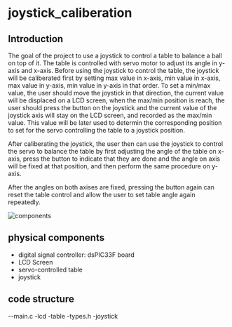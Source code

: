 # joystick_caliberation

## Introduction
The goal of the project to use a joystick to control a table to balance a ball on top of it. The table is controlled with servo motor to adjust its angle in y-axis and x-axis. 
Before using the joystick to control the table, the joystick will be caliberated first by setting max value in x-axis, min value in x-axis, max value in y-axis, min value in y-axis in that order. 
To set a min/max value, the user should move the joystick in that direction, the current value will be displaced on a LCD screen, when the max/min position is reach, the user should press the button on the joystick 
and the current value of the joystick axis will stay on the LCD screen, and recorded as the max/min value. This value will be later used to determin the corresponding position to set for the servo controlling the table to a joystick position.

After caliberating the joystick, the user then can use the joystick to control the servo to balance the table by first adjusting the angle of the table on x-axis, 
press the button to indicate that they are done and the angle on axis will be fixed at that position, and then perform the same procedure on y-axis.

After the angles on both axises are fixed, pressing the button again can reset the table control and allow the user to set table angle again repeatedly.

![components](/img/table.bmp)

## physical components

- digital signal controller: dsPIC33F board
- LCD Screen
- servo-controlled table
- joystick

## code structure
--main.c
 -lcd
 -table
 -types.h
 -joystick

